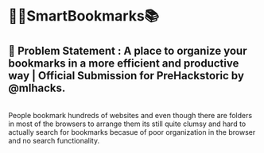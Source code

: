 # 👩‍💻SmartBookmarks📚

## 📍 Problem Statement : A place to organize your bookmarks in a more efficient and productive way | Official Submission for PreHackstoric by @mlhacks.
<br>
People bookmark hundreds of websites and even though there are folders in most of the browsers to arrange them
its still quite clumsy and hard to actually search for bookmarks becasue of poor organization in the browser and no search functionality.


